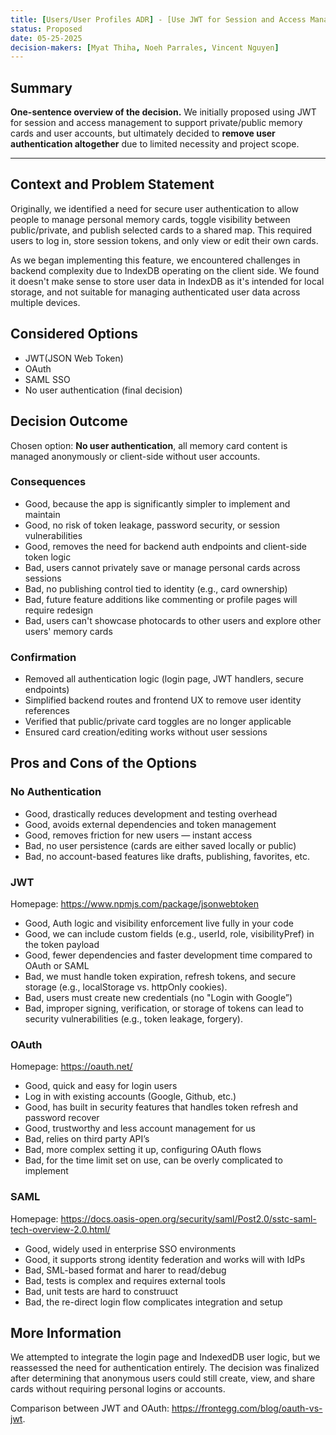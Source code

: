 ```yaml
---
title: [Users/User Profiles ADR] - [Use JWT for Session and Access Management]
status: Proposed
date: 05-25-2025
decision-makers: [Myat Thiha, Noeh Parrales, Vincent Nguyen]
---
```


## Summary

**One-sentence overview of the decision.**
We initially proposed using JWT for session and access management to support private/public memory cards and user accounts, but ultimately decided to **remove user authentication altogether** due to limited necessity and project scope.

---

## Context and Problem Statement

Originally, we identified a need for secure user authentication to allow people to manage personal memory cards, toggle visibility between public/private, and publish selected cards to a shared map. This required users to log in, store session tokens, and only view or edit their own cards.

As we began implementing this feature, we encountered challenges in backend complexity due to IndexDB operating on the client side. We found it doesn't make sense to store user data in IndexDB as it's intended for local storage, and not suitable for managing authenticated user data across multiple devices.

## Considered Options

- JWT(JSON Web Token)
- OAuth
- SAML SSO
- No user authentication (final decision)

## Decision Outcome

Chosen option: **No user authentication**, all memory card content is managed anonymously or client-side without user accounts.

### Consequences

- Good, because the app is significantly simpler to implement and maintain
- Good, no risk of token leakage, password security, or session vulnerabilities
- Good, removes the need for backend auth endpoints and client-side token logic
- Bad, users cannot privately save or manage personal cards across sessions
- Bad, no publishing control tied to identity (e.g., card ownership)
- Bad, future feature additions like commenting or profile pages will require redesign
- Bad, users can't showcase photocards to other users and explore other users' memory cards

### Confirmation

- Removed all authentication logic (login page, JWT handlers, secure endpoints)
- Simplified backend routes and frontend UX to remove user identity references
- Verified that public/private card toggles are no longer applicable
- Ensured card creation/editing works without user sessions

## Pros and Cons of the Options

### No Authentication

- Good, drastically reduces development and testing overhead
- Good, avoids external dependencies and token management
- Good, removes friction for new users — instant access
- Bad, no user persistence (cards are either saved locally or public)
- Bad, no account-based features like drafts, publishing, favorites, etc.

### JWT

Homepage: <https://www.npmjs.com/package/jsonwebtoken>

- Good, Auth logic and visibility enforcement live fully in your code
- Good, we can include custom fields (e.g., userId, role, visibilityPref) in the token payload
- Good, fewer dependencies and faster development time compared to OAuth or SAML
- Bad, we must handle token expiration, refresh tokens, and secure storage (e.g., localStorage vs. httpOnly cookies).
- Bad, users must create new credentials (no "Login with Google”)
- Bad, improper signing, verification, or storage of tokens can lead to security vulnerabilities (e.g., token leakage, forgery).

### OAuth

Homepage: <https://oauth.net/>

- Good, quick and easy for login users
- Log in with existing accounts (Google, Github, etc.)
- Good, has built in security features that handles token refresh and password recover
- Good, trustworthy and less account management for us
- Bad, relies on third party API’s
- Bad, more complex setting it up, configuring OAuth flows
- Bad, for the time limit set on use, can be overly complicated to implement

### SAML

Homepage: <https://docs.oasis-open.org/security/saml/Post2.0/sstc-saml-tech-overview-2.0.html/>

- Good, widely used in enterprise SSO environments
- Good, it supports strong identity federation and works will with IdPs
- Bad, SML-based format and harer to read/debug
- Bad, tests is complex and requires external tools
- Bad, unit tests are hard to construuct
- Bad, the re-direct login flow complicates integration and setup

## More Information

We attempted to integrate the login page and IndexedDB user logic, but we reassessed the need for authentication entirely. The decision was finalized after determining that anonymous users could still create, view, and share cards without requiring personal logins or accounts.

Comparison between JWT and OAuth:
<https://frontegg.com/blog/oauth-vs-jwt>.
